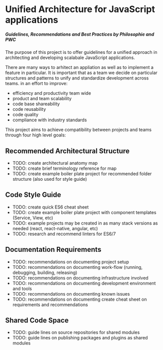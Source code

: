 # Unified Architecture for JavaScript applications
##### Guidelines, Recommendations and Best Practices by Philosophie and PWC


The purpose of this project is to offer guidelines for a unified approach in
architecting and developing scalabale JavaScript applications.

There are many ways to arhitect an appliation as well as to implement a feature
in particular. It is important that as a team we decide on particular structures
and patterns to unify and standardize development across teams. in an effort to improve:

- efficiency and productivity team wide
- product and team scalability
- code base shareability
- code reusability
- code quality
- compliance with industry standards

This project aims to achieve compatibility between projects and teams through
four high level goals:

## Recommended Architectural Structure

- TODO: create architectural anatomy map
- TODO: create brief terminology reference for map
- TODO: create example boiler plate project for recommended folder structure (also used for style guide)




## Code Style Guide

- TODO: create quick ES6 cheat sheet
- TODO: create example boiler plate project with component templates (Service, View, etc)
- TODO: example projects may be created in as many stack versions as needed (react, react-native, angular, etc)
- TODO: research and recommend linters for ES6/7




## Documentation Requirements

- TODO: recommendations on documenting project setup
- TODO: recommendations on documenting work-flow (running, debugging, building, releasing)
- TODO: recommendations on documenting infrastructure involved
- TODO: recommendations on documenting development environment and tools
- TODO: recommendations on documenting known issues
- TODO: recommendations on documenting create cheat sheet on requirements and recommendations




## Shared Code Space

- TODO: guide lines on source repositories for shared modules
- TODO: guide lines on publishing packages and plugins as shared modules
